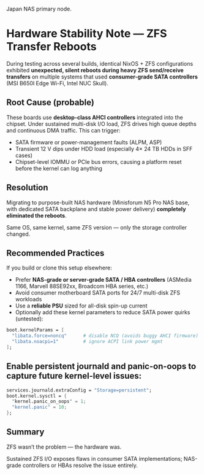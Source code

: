 Japan NAS primary node.

# Hardware Stability Note — ZFS Transfer Reboots

During testing across several builds, identical NixOS + ZFS configurations
exhibited **unexpected, silent reboots during heavy ZFS send/receive transfers**
on multiple systems that used **consumer-grade SATA controllers** (MSI B650I
Edge Wi-Fi, Intel NUC Skull).

## Root Cause (probable)

These boards use **desktop-class AHCI controllers** integrated into the chipset.
Under sustained multi-disk I/O load, ZFS drives high queue depths and continuous
DMA traffic. This can trigger:

- SATA firmware or power-management faults (ALPM, ASP)
- Transient 12 V dips under HDD load (especially 4× 24 TB HDDs in SFF cases)
- Chipset-level IOMMU or PCIe bus errors, causing a platform reset before the
  kernel can log anything

## Resolution

Migrating to purpose-built NAS hardware (Minisforum N5 Pro NAS base, with
dedicated SATA backplane and stable power delivery) **completely eliminated the
reboots**.

Same OS, same kernel, same ZFS version — only the storage controller changed.

## Recommended Practices

If you build or clone this setup elsewhere:

- Prefer **NAS-grade or server-grade SATA / HBA controllers** (ASMedia 1166,
  Marvell 88SE92xx, Broadcom HBA series, etc.)
- Avoid consumer motherboard SATA ports for 24/7 multi-disk ZFS workloads
- Use a **reliable PSU** sized for all-disk spin-up current
- Optionally add these kernel parameters to reduce SATA power quirks (untested):

```nix
boot.kernelParams = [
  "libata.force=noncq"      # disable NCQ (avoids buggy AHCI firmware)
  "libata.noacpi=1"         # ignore ACPI link power mgmt
];
```

## Enable persistent journald and panic-on-oops to capture future kernel-level issues:

```nix
services.journald.extraConfig = "Storage=persistent";
boot.kernel.sysctl = {
  "kernel.panic_on_oops" = 1;
  "kernel.panic" = 10;
};
```

## Summary

ZFS wasn’t the problem — the hardware was.

Sustained ZFS I/O exposes flaws in consumer SATA implementations; NAS-grade
controllers or HBAs resolve the issue entirely.
